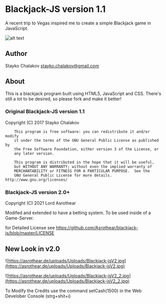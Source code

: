 Blackjack-JS version 1.1
=========================

A recent trip to Vegas inspired me to create a simple Blackjack game in JavaScript.

![alt text](http://i.imgur.com/MppdhCb.png)

Author
------
Stayko Chalakov
stayko.chalakov@gmail.com

About
------
This is a blackjack program built using HTML5, JavaScript and CSS.  There's still a lot to be desired, so please fork and make it better!

### Original Blackjack-JS version 1.1
Copyright (C) 2017 Stayko Chalakov

    	This program is free software: you can redistribute it and/or modify
    	it under the terms of the GNU General Public License as published by
    	the Free Software Foundation, either version 3 of the License, or
    	any later version.

    	This program is distributed in the hope that it will be useful,
    	but WITHOUT ANY WARRANTY; without even the implied warranty of
    	MERCHANTABILITY or FITNESS FOR A PARTICULAR PURPOSE.  See the
    	GNU General Public License for more details. http://www.gnu.org/licenses/

### Blackjack-JS version 2.0+
Copyright (C) 2021 Lord Asrothear

Modifed and extended to have a betting system.
To be used inside of a Game-Server.

for Detailed License see https://github.com/Asrothear/blackjack-js/blob/master/LICENSE

New Look in v2.0
-----
![https://asrothear.de/uploads/Uploads/Blackjack-jsV2.jpg](https://asrothear.de/uploads/Uploads/Blackjack-jsV2.jpg)


![https://asrothear.de/uploads/Uploads/Blackjack-jsV2_2.jpg](https://asrothear.de/uploads/Uploads/Blackjack-jsV2_2.jpg)

To Modify the Credits use the command setCash(1500) in the Web Develober Console (strg+shit+i)
